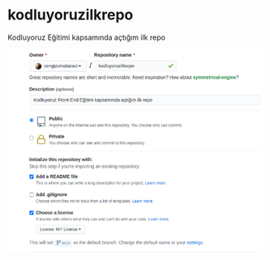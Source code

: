# kodluyoruzilkrepo

Kodluyoruz Eğitimi kapsamında açtığım ilk repo

![alt](https://raw.githubusercontent.com/Kodluyoruz/taskforce/main/git/odev1/figures/github.png)
